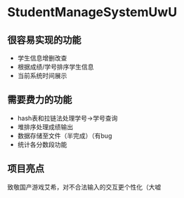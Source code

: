 # StudentManageSystemUwU

## 很容易实现的功能

- 学生信息增删改查
- 根据成绩/学号排序学生信息
- 当前系统时间展示

## 需要费力的功能

- hash表和拉链法处理学号->学号查询
- 堆排序处理成绩输出
- 数据存储至文件（半完成）（有bug
- 统计各分数段功能

## 项目亮点

致敬国产游戏艾希，对不合法输入的交互更个性化（大嘘

